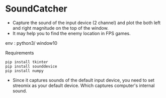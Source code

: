 # SoundCatcher

- Capture the sound of the input device (2 channel) and plot the both left and right magnitude on the top of the window.
- It may help you to find the enemy location in FPS games.

env : python3/ window10

Requirements
```
pip install tkinter
pip install sounddevice
pip install numpy
```
 - Since it captures sounds of the default input device, you need to set streomix as your default device. Which captures computer's internal sound.

